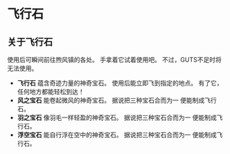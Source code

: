 # 飞行石

## 关于飞行石

使用后可瞬间前往煦风镇的各处。
手拿着它试着使用吧。
不过，GUTS不足时将无法使用。

- **飞行石**
蕴含奇迹力量的神奇宝石。
使用后能立即飞到指定的地点。
有了它，任何地方都能轻松到达！
- **风之宝石**
能卷起微风的神奇宝石。
据说把三种宝石合而为一
便能制成飞行石。
- **羽之宝石**
像羽毛一样轻盈的神奇宝石。
据说把三种宝石合而为一
便能制成飞行石。
- **浮空宝石**
能自行浮在空中的神奇宝石。
据说把三种宝石合而为一
便能制成飞行石。
